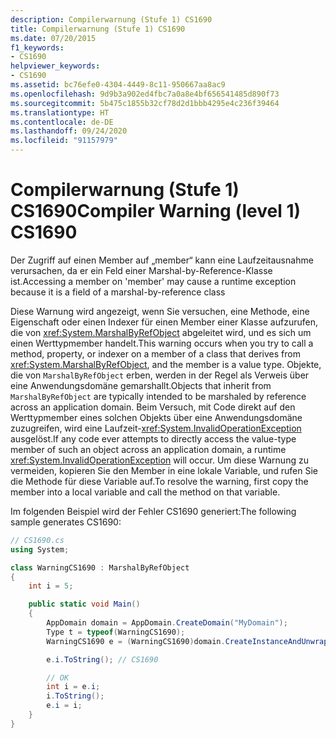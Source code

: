 ```yaml
---
description: Compilerwarnung (Stufe 1) CS1690
title: Compilerwarnung (Stufe 1) CS1690
ms.date: 07/20/2015
f1_keywords:
- CS1690
helpviewer_keywords:
- CS1690
ms.assetid: bc76efe0-4304-4449-8c11-950667aa8ac9
ms.openlocfilehash: 9d9b3a902ed4fbc7a0a8e4bf656541485d890f73
ms.sourcegitcommit: 5b475c1855b32cf78d2d1bbb4295e4c236f39464
ms.translationtype: HT
ms.contentlocale: de-DE
ms.lasthandoff: 09/24/2020
ms.locfileid: "91157979"
---
```

# <a name="compiler-warning-level-1-cs1690"></a><span data-ttu-id="9b3b8-103">Compilerwarnung (Stufe 1) CS1690</span><span class="sxs-lookup"><span data-stu-id="9b3b8-103">Compiler Warning (level 1) CS1690</span></span>

<span data-ttu-id="9b3b8-104">Der Zugriff auf einen Member auf „member“ kann eine Laufzeitausnahme verursachen, da er ein Feld einer Marshal-by-Reference-Klasse ist.</span><span class="sxs-lookup"><span data-stu-id="9b3b8-104">Accessing a member on 'member' may cause a runtime exception because it is a field of a marshal-by-reference class</span></span>  
  
 <span data-ttu-id="9b3b8-105">Diese Warnung wird angezeigt, wenn Sie versuchen, eine Methode, eine Eigenschaft oder einen Indexer für einen Member einer Klasse aufzurufen, die von <xref:System.MarshalByRefObject> abgeleitet wird, und es sich um einen Werttypmember handelt.</span><span class="sxs-lookup"><span data-stu-id="9b3b8-105">This warning occurs when you try to call a method, property, or indexer on a member of a class that derives from <xref:System.MarshalByRefObject>, and the member is a value type.</span></span> <span data-ttu-id="9b3b8-106">Objekte, die von `MarshalByRefObject` erben, werden in der Regel als Verweis über eine Anwendungsdomäne gemarshallt.</span><span class="sxs-lookup"><span data-stu-id="9b3b8-106">Objects that inherit from `MarshalByRefObject` are typically intended to be marshaled by reference across an application domain.</span></span> <span data-ttu-id="9b3b8-107">Beim Versuch, mit Code direkt auf den Werttypmember eines solchen Objekts über eine Anwendungsdomäne zuzugreifen, wird eine Laufzeit-<xref:System.InvalidOperationException> ausgelöst.</span><span class="sxs-lookup"><span data-stu-id="9b3b8-107">If any code ever attempts to directly access the value-type member of such an object across an application domain, a runtime <xref:System.InvalidOperationException> will occur.</span></span> <span data-ttu-id="9b3b8-108">Um diese Warnung zu vermeiden, kopieren Sie den Member in eine lokale Variable, und rufen Sie die Methode für diese Variable auf.</span><span class="sxs-lookup"><span data-stu-id="9b3b8-108">To resolve the warning, first copy the member into a local variable and call the method on that variable.</span></span>
  
 <span data-ttu-id="9b3b8-109">Im folgenden Beispiel wird der Fehler CS1690 generiert:</span><span class="sxs-lookup"><span data-stu-id="9b3b8-109">The following sample generates CS1690:</span></span>  
  
```csharp  
// CS1690.cs  
using System;

class WarningCS1690 : MarshalByRefObject
{
    int i = 5;

    public static void Main()
    {
        AppDomain domain = AppDomain.CreateDomain("MyDomain");
        Type t = typeof(WarningCS1690);
        WarningCS1690 e = (WarningCS1690)domain.CreateInstanceAndUnwrap(t.Assembly.FullName,t.FullName);

        e.i.ToString(); // CS1690

        // OK  
        int i = e.i;
        i.ToString();
        e.i = i;
    }
}
```
